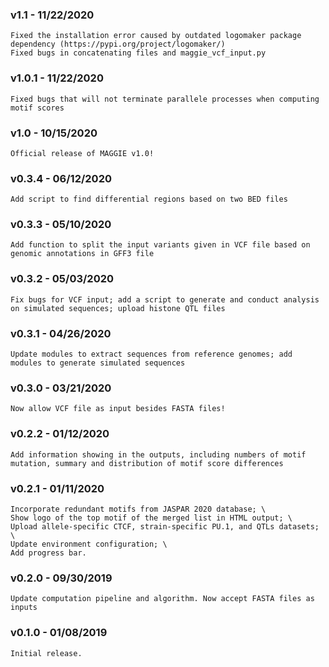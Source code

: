 ### v1.1 - 11/22/2020
    Fixed the installation error caused by outdated logomaker package dependency (https://pypi.org/project/logomaker/)
    Fixed bugs in concatenating files and maggie_vcf_input.py
### v1.0.1 - 11/22/2020
    Fixed bugs that will not terminate parallele processes when computing motif scores
### v1.0 - 10/15/2020
    Official release of MAGGIE v1.0!
### v0.3.4 - 06/12/2020
    Add script to find differential regions based on two BED files
### v0.3.3 - 05/10/2020
    Add function to split the input variants given in VCF file based on genomic annotations in GFF3 file
### v0.3.2 - 05/03/2020
    Fix bugs for VCF input; add a script to generate and conduct analysis on simulated sequences; upload histone QTL files
### v0.3.1 - 04/26/2020
    Update modules to extract sequences from reference genomes; add modules to generate simulated sequences
### v0.3.0 - 03/21/2020
    Now allow VCF file as input besides FASTA files!
### v0.2.2 - 01/12/2020
    Add information showing in the outputs, including numbers of motif mutation, summary and distribution of motif score differences
### v0.2.1 - 01/11/2020
    Incorporate redundant motifs from JASPAR 2020 database; \
    Show logo of the top motif of the merged list in HTML output; \
    Upload allele-specific CTCF, strain-specific PU.1, and QTLs datasets; \
    Update environment configuration; \
    Add progress bar.
### v0.2.0 - 09/30/2019
    Update computation pipeline and algorithm. Now accept FASTA files as inputs
### v0.1.0 - 01/08/2019
    Initial release.
